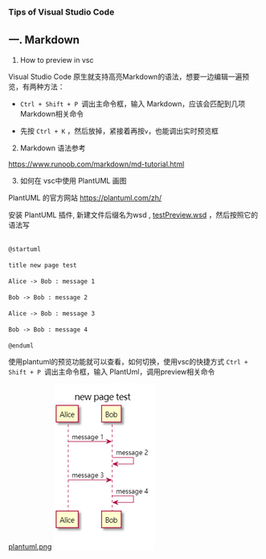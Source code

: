 ### Tips of Visual Studio Code


## 一. Markdown


1. How to preview in vsc

Visual Studio Code 原生就支持高亮Markdown的语法，想要一边编辑一遍预览，有两种方法：

* `Ctrl + Shift + P `调出主命令框，输入 Markdown，应该会匹配到几项 Markdown相关命令

* 先按 `Ctrl + K` ，然后放掉，紧接着再按` v `，也能调出实时预览框

2. Markdown 语法参考

<a href="https://www.runoob.com/markdown/md-tutorial.html">https://www.runoob.com/markdown/md-tutorial.html</a>



3. 如何在 vsc中使用 PlantUML 画图

PlantUML 的官方网站 <a href="https://plantuml.com/zh/">https://plantuml.com/zh/</a> 

安装 PlantUML 插件, 新建文件后缀名为wsd , <a href="./testPreview.wsd">testPreview.wsd</a> ，然后按照它的语法写

```

@startuml

title new page test

Alice -> Bob : message 1

Bob -> Bob : message 2

Alice -> Bob : message 3

Bob -> Bob : message 4

@enduml

```
使用plantuml的预览功能就可以查看，如何切换，使用vsc的快捷方式 `Ctrl + Shift + P `调出主命令框，输入 PlantUml，调用preview相关命令

<a href="https://raw.githubusercontent.com/haroldyong/haroldyong.github.io/3b2e55e330d7a45504fb5c603d97fb9c0f33773d/opt/plantuml.png">
plantuml.png</a>

<img src="https://raw.githubusercontent.com/haroldyong/haroldyong.github.io/3b2e55e330d7a45504fb5c603d97fb9c0f33773d/opt/plantuml.png" /> 